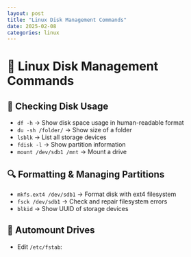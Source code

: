 ```yaml
---
layout: post
title: "Linux Disk Management Commands"
date: 2025-02-08
categories: linux
---
```


# 💾 Linux Disk Management Commands

## 📝 Checking Disk Usage
- `df -h` → Show disk space usage in human-readable format
- `du -sh /folder/` → Show size of a folder
- `lsblk` → List all storage devices
- `fdisk -l` → Show partition information
- `mount /dev/sdb1 /mnt` → Mount a drive

## 🔍 Formatting & Managing Partitions
- `mkfs.ext4 /dev/sdb1` → Format disk with ext4 filesystem
- `fsck /dev/sdb1` → Check and repair filesystem errors
- `blkid` → Show UUID of storage devices

## 🚀 Automount Drives
- Edit `/etc/fstab`:
